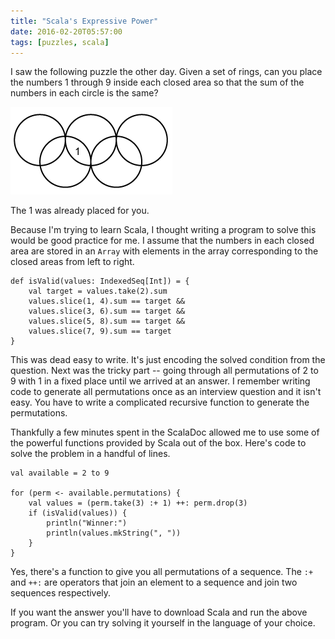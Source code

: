 ```yaml
---
title: "Scala's Expressive Power"
date: 2016-02-20T05:57:00
tags: [puzzles, scala]
---
```

I saw the following puzzle the other day. Given a set of rings, can you place the numbers 1 through 9 inside each closed area so that the sum of the numbers in each circle is the same?

![Olympic Rings Puzzle](olympicring.png "Olympic Rings Puzzle")

The 1 was already placed for you.

Because I'm trying to learn Scala, I thought writing a program to solve this would be good practice for me. I assume that the numbers in each closed area are stored in an `Array` with elements in the array corresponding to the closed areas from left to right.

```
def isValid(values: IndexedSeq[Int]) = {
    val target = values.take(2).sum
    values.slice(1, 4).sum == target &&
    values.slice(3, 6).sum == target &&
    values.slice(5, 8).sum == target &&
    values.slice(7, 9).sum == target    
}
```

This was dead easy to write. It's just encoding the solved condition from the question. Next was the tricky part -- going through all permutations of 2 to 9 with 1 in a fixed place until we arrived at an answer. I remember writing code to generate all permutations once as an interview question and it isn't easy. You have to write a complicated recursive function to generate the permutations.

Thankfully a few minutes spent in the ScalaDoc allowed me to use some of the powerful functions provided by Scala out of the box. Here's code to solve the problem in a handful of lines.

```
val available = 2 to 9

for (perm <- available.permutations) {
    val values = (perm.take(3) :+ 1) ++: perm.drop(3)
    if (isValid(values)) {
        println("Winner:")
        println(values.mkString(", "))        
    }
}
```

Yes, there's a function to give you all permutations of a sequence. The `:+` and `++:` are operators that join an element to a sequence and join two sequences respectively.

If you want the answer you'll have to download Scala and run the above program. Or you can try solving it yourself in the language of your choice.